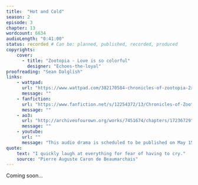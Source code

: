 ```yaml
---
title:  "Hot and Cold"
season: 2
episode: 3
chapter: 13
wordcount: 6634
audioLength: "0:41:00"
status: recorded # Can be: planned, published, recorded, produced
copyrights:
    cover:
      - title: "Zootopia - Love is so colorful"
        designer: "Echoes-the-loyal"
proofreading: "Sean Dalglish"
links:
    - wattpad:
      url: "https://www.wattpad.com/382170584-chronicles-of-zootopia-2x03-hot-and-cold"
      message: ""
    - fanfiction:
      url: "https://www.fanfiction.net/s/12254372/13/Chronicles-of-Zootopia"
      message: ""
    - ao3:
      url: "http://archiveofourown.org/works/7451674/chapters/17236729"
      message: ""
    - youtube:
      url: ""
      message: "This audio drama is scheduled to be published on May 15, 2017!"
quote:
    text: "I quickly laugh at everything for fear of having to cry."
    source: "Pierre Auguste Caron de Beaumarchais"
---
```

Coming soon...